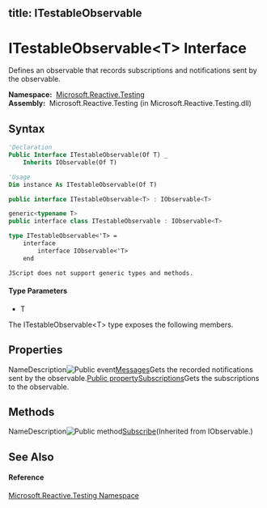 title: ITestableObservable<T>
---
# ITestableObservable\<T\> Interface

Defines an observable that records subscriptions and notifications sent by the observable.

**Namespace:**  [Microsoft.Reactive.Testing](Microsoft.Reactive.Testing/Microsoft.Reactive.Testing)  
**Assembly:**  Microsoft.Reactive.Testing (in Microsoft.Reactive.Testing.dll)

## Syntax

```vb
'Declaration
Public Interface ITestableObservable(Of T) _
    Inherits IObservable(Of T)
```

```vb
'Usage
Dim instance As ITestableObservable(Of T)
```

```csharp
public interface ITestableObservable<T> : IObservable<T>
```

```c++
generic<typename T>
public interface class ITestableObservable : IObservable<T>
```

```fsharp
type ITestableObservable<'T> =  
    interface
        interface IObservable<'T>
    end
```

```jscript
JScript does not support generic types and methods.
```

#### Type Parameters

- T

The ITestableObservable\<T\> type exposes the following members.

## Properties

NameDescription![Public event](https://reactiveui.net/assets/img/Hh315336.pubevent(en-us,VS.103).gif "Public event")[Messages](OnNext/IEventSource(T).OnNext)Gets the recorded notifications sent by the observable.[Public property](https://reactiveui.net/assets/img/Hh315336.pubevent(en-us,VS.103).gif "Public property")[Subscriptions](OnNext/IEventSource(T).OnNext)Gets the subscriptions to the observable.

## Methods

NameDescription![Public method](https://reactiveui.net/assets/img/Hh315336.pubevent(en-us,VS.103).gif "Public event")[Subscribe](OnNext/IEventSource(T).OnNext)(Inherited from IObservable<T>.)

## See Also

#### Reference

[Microsoft.Reactive.Testing Namespace](Microsoft.Reactive.Testing/Microsoft.Reactive.Testing)
